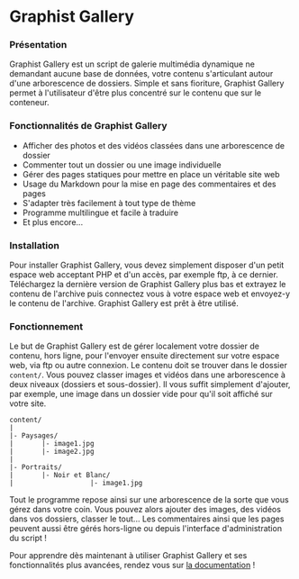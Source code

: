Graphist Gallery
===============
<h3>Présentation</h3>

Graphist Gallery est un script de galerie multimédia dynamique ne demandant aucune base de données, votre contenu s'articulant autour d'une arborescence de dossiers. Simple et sans fioriture, Graphist Gallery permet à l'utilisateur d'être plus concentré sur le contenu que sur le conteneur.

    
<h3>Fonctionnalités de Graphist Gallery</h3>

       
* Afficher des photos et des vidéos classées dans une arborescence de dossier
* Commenter tout un dossier ou une image individuelle
* Gérer des pages statiques pour mettre en place un véritable site web
* Usage du Markdown pour la mise en page des commentaires et des pages
* S'adapter très facilement à tout type de thème
* Programme multilingue et facile à traduire
* Et plus encore...


<h3>Installation</h3>

Pour installer Graphist Gallery, vous devez simplement disposer d'un petit espace web acceptant PHP et d'un accès, par exemple ftp, à ce dernier. Téléchargez la dernière version de Graphist Gallery plus bas et extrayez le contenu de l'archive puis connectez vous à votre espace web et envoyez-y le contenu de l'archive. Graphist Gallery est prêt à être utilisé.

<h3>Fonctionnement</h3>
    
Le but de Graphist Gallery est de gérer localement votre dossier de contenu, hors ligne, pour l'envoyer ensuite directement sur votre espace web, via ftp ou autre connexion. Le contenu doit se trouver dans le dossier <code>content/</code>. Vous pouvez classer images et vidéos dans une arborescence à deux niveaux (dossiers et sous-dossier). Il vous suffit simplement d'ajouter, par exemple, une image dans un dossier vide pour qu'il soit affiché sur votre site.
            
<pre><code>content/
|
|- Paysages/
|       |- image1.jpg
|       |- image2.jpg
|
|- Portraits/
|       |- Noir et Blanc/
|                   |- image1.jpg</code></pre>

Tout le programme repose ainsi sur une arborescence de la sorte que vous gérez dans votre coin. Vous pouvez alors ajouter des images, des vidéos dans vos dossiers, classer le tout... Les commentaires ainsi que les pages peuvent aussi être gérés hors-ligne ou depuis l'interface d'administration du script !

Pour apprendre dès maintenant à utiliser Graphist Gallery et ses fonctionnalités plus avancées, rendez vous sur <a href="https://github.com/Radek411/graphistgallery/wiki">la documentation</a> !
